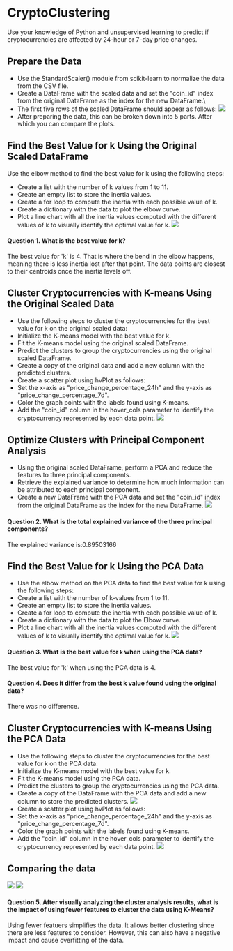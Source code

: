 # CryptoClustering
Use your knowledge of Python and unsupervised learning to predict if cryptocurrencies are affected by 24-hour or 7-day price changes.

## Prepare the Data
* Use the StandardScaler() module from scikit-learn to normalize the data from the CSV file.
* Create a DataFrame with the scaled data and set the "coin_id" index from the original DataFrame as the index for the new DataFrame.\
* The first five rows of the scaled DataFrame should appear as follows:
![](Images/1-scaleddatapreview.png)
* After preparing the data, this can be broken down into 5 parts. After which you can compare the plots.

## Find the Best Value for k Using the Original Scaled DataFrame
Use the elbow method to find the best value for k using the following steps:
* Create a list with the number of k values from 1 to 11.
* Create an empty list to store the inertia values.
* Create a for loop to compute the inertia with each possible value of k.
* Create a dictionary with the data to plot the elbow curve.
* Plot a line chart with all the inertia values computed with the different values of k to visually identify the optimal value for k.
![](Images/2-originalelbow.png)

#### Question 1. What is the best value for k? 
The best value for 'k' is 4. That is where the bend in the elbow happens, meaning there is less inertia lost after that point. The data    points are closest to their centroids once the inertia levels off.

## Cluster Cryptocurrencies with K-means Using the Original Scaled Data
* Use the following steps to cluster the cryptocurrencies for the best value for k on the original scaled data:
* Initialize the K-means model with the best value for k.
* Fit the K-means model using the original scaled DataFrame.
* Predict the clusters to group the cryptocurrencies using the original scaled DataFrame.
* Create a copy of the original data and add a new column with the predicted clusters.
* Create a scatter plot using hvPlot as follows:
* Set the x-axis as "price_change_percentage_24h" and the y-axis as "price_change_percentage_7d".
* Color the graph points with the labels found using K-means.
* Add the "coin_id" column in the hover_cols parameter to identify the cryptocurrency represented by each data point.
![](Images/3-originalscatter.png)

## Optimize Clusters with Principal Component Analysis
* Using the original scaled DataFrame, perform a PCA and reduce the features to three principal components.
* Retrieve the explained variance to determine how much information can be attributed to each principal component.
* Create a new DataFrame with the PCA data and set the "coin_id" index from the original DataFrame as the index for the new DataFrame.
![](Images/4-pca.png)

#### Question 2. What is the total explained variance of the three principal components?
The explained variance is:0.89503166

## Find the Best Value for k Using the PCA Data
* Use the elbow method on the PCA data to find the best value for k using the following steps:
* Create a list with the number of k-values from 1 to 11.
* Create an empty list to store the inertia values.
* Create a for loop to compute the inertia with each possible value of k.
* Create a dictionary with the data to plot the Elbow curve.
* Plot a line chart with all the inertia values computed with the different values of k to visually identify the optimal value for k.
![](Images/5-pcaelbow.png)

#### Question 3. What is the best value for `k` when using the PCA data?
The best value for 'k' when using the PCA data is 4.

#### Question 4. Does it differ from the best k value found using the original data?
There was no difference.

## Cluster Cryptocurrencies with K-means Using the PCA Data
* Use the following steps to cluster the cryptocurrencies for the best value for k on the PCA data:
* Initialize the K-means model with the best value for k.
* Fit the K-means model using the PCA data.
* Predict the clusters to group the cryptocurrencies using the PCA data.
* Create a copy of the DataFrame with the PCA data and add a new column to store the predicted clusters.
![](Images/6-pcapredicted.png)
* Create a scatter plot using hvPlot as follows:
* Set the x-axis as "price_change_percentage_24h" and the y-axis as "price_change_percentage_7d".
* Color the graph points with the labels found using K-means.
* Add the "coin_id" column in the hover_cols parameter to identify the cryptocurrency represented by each data point.
![](Images/7-pcascatter.png)

## Comparing the data
![](Images/8-elbowcomparison.png)
![](Images/9-scattercomp.png)

#### Question 5. After visually analyzing the cluster analysis results, what is the impact of using fewer features to cluster the data using K-Means?
Using fewer featuers simplifies the data. It allows better clustering since there are less features to consider. However, this can also have a negative impact and cause overfitting of the data.
